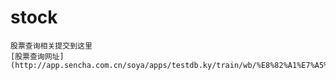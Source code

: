 # stock
    股票查询相关提交到这里
    [股票查询网址](http://app.sencha.com.cn/soya/apps/testdb.ky/train/wb/%E8%82%A1%E7%A5%A8%E6%9F%A5%E8%AF%A2/stock.html)
